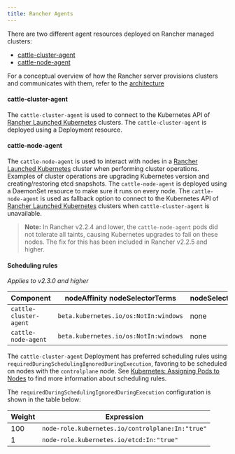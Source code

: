 ```yaml
---
title: Rancher Agents
---
```


There are two different agent resources deployed on Rancher managed clusters:

- [cattle-cluster-agent](#cattle-cluster-agent)
- [cattle-node-agent](#cattle-node-agent)

For a conceptual overview of how the Rancher server provisions clusters and communicates with them, refer to the [architecture](/docs/overview/architecture/)

#### cattle-cluster-agent

The `cattle-cluster-agent` is used to connect to the Kubernetes API of [Rancher Launched Kubernetes](/docs/cluster-provisioning/rke-clusters/) clusters. The `cattle-cluster-agent` is deployed using a Deployment resource.

#### cattle-node-agent

The `cattle-node-agent` is used to interact with nodes in a [Rancher Launched Kubernetes](/docs/cluster-provisioning/rke-clusters/) cluster when performing cluster operations. Examples of cluster operations are upgrading Kubernetes version and creating/restoring etcd snapshots. The `cattle-node-agent` is deployed using a DaemonSet resource to make sure it runs on every node. The `cattle-node-agent` is used as fallback option to connect to the Kubernetes API of [Rancher Launched Kubernetes](/docs/cluster-provisioning/rke-clusters/) clusters when `cattle-cluster-agent` is unavailable.

> **Note:** In Rancher v2.2.4 and lower, the `cattle-node-agent` pods did not tolerate all taints, causing Kubernetes upgrades to fail on these nodes. The fix for this has been included in Rancher v2.2.5 and higher.

#### Scheduling rules

_Applies to v2.3.0 and higher_

| Component              | nodeAffinity nodeSelectorTerms        | nodeSelector | Tolerations       |
| ---------------------- | ------------------------------------- | ------------ | ----------------- |
| `cattle-cluster-agent` | `beta.kubernetes.io/os:NotIn:windows` | none         | `operator:Exists` |
| `cattle-node-agent`    | `beta.kubernetes.io/os:NotIn:windows` | none         | `operator:Exists` |

The `cattle-cluster-agent` Deployment has preferred scheduling rules using `requiredDuringSchedulingIgnoredDuringExecution`, favoring to be scheduled on nodes with the `controlplane` node. See [Kubernetes: Assigning Pods to Nodes](https://kubernetes.io/docs/concepts/configuration/assign-pod-node/) to find more information about scheduling rules.

The `requiredDuringSchedulingIgnoredDuringExecution` configuration is shown in the table below:

| Weight | Expression                                       |
| ------ | ------------------------------------------------ |
| 100    | `node-role.kubernetes.io/controlplane:In:"true"` |
| 1      | `node-role.kubernetes.io/etcd:In:"true"`         |
